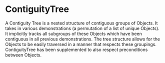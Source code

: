 ContiguityTree
==============

A Contiguity Tree is a nested structure of contiguous groups of Objects. It takes in various demonstrations (a permutation of a list of unique Objects). It implicitly tracks all subgroups of these Objects which have been contiguous in all previous demonstrations. The tree structure allows for the Objects to be easily traversed in a manner that respects these groupings. ContiguityTree has been supplemented to also respect preconditions between Objects.
